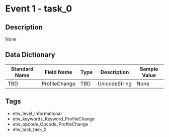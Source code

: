# Event 1 - task_0

## Description
None

## Data Dictionary
|Standard Name|Field Name|Type|Description|Sample Value|
|---|---|---|---|---|
|TBD|ProfileChange|TBD|UnicodeString|None|None|

## Tags
* etw_level_Informational
* etw_keywords_Keyword_ProfileChange
* etw_opcode_Opcode_ProfileChange
* etw_task_task_0